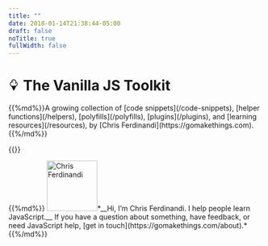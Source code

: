 ```yaml
---
title: ""
date: 2018-01-14T21:38:44-05:00
draft: false
noTitle: true
fullWidth: false
---
```


<h1 class="text-xlarge margin-bottom-small"><svg xmlns="http://www.w3.org/2000/svg" style="height:.8em;width:.8em"  viewBox="0 0 16 16"><title></title><path fill="currentColor" d="M13 6.5a3.506 3.506 0 0 0-2.004-3.164C10.91 1.482 9.375 0 7.5 0S4.09 1.482 4.004 3.336A3.504 3.504 0 0 0 2 6.5c0 1.446.882 2.69 2.136 3.223l2.915 5.996a.5.5 0 0 0 .9 0l2.915-5.996A3.506 3.506 0 0 0 13.002 6.5zM9.5 9h-4C4.122 9 3 7.878 3 6.5a2.503 2.503 0 0 1 3.333-2.358.5.5 0 1 0 .333-.943 3.499 3.499 0 0 0-1.622-.169A2.504 2.504 0 0 1 7.499 1a2.502 2.502 0 0 1 1.863 4.167.5.5 0 1 0 .745.666c.367-.41.629-.897.77-1.419A2.506 2.506 0 0 1 11.998 6.5c0 1.378-1.121 2.5-2.5 2.5z"/></svg> The Vanilla JS Toolkit</h1>

<p class="text-large">{{%md%}}A growing collection of [code snippets](/code-snippets), [helper functions](/helpers), [polyfills](/polyfills), [plugins](/plugins), and [learning resources](/resources), by [Chris Ferdinandi](https://gomakethings.com).{{%/md%}}</p>

{{<mailchimp intro>}}

<div class="clearfix padding-top">
{{%md%}}
<img src="/img/chris-ferdinandi-high-res.jpg" alt="Chris Ferdinandi" width="100" height="100" class="img-circle alignleft margin-bottom">*__Hi, I’m Chris Ferdinandi. I help people learn JavaScript.__ If you have a question about something, have feedback, or need JavaScript help, [get&nbsp;in&nbsp;touch](https://gomakethings.com/about).*
{{%/md%}}
</div>